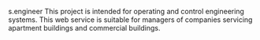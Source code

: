 s.engineer
This project is intended for operating and control engineering systems.
This web service is suitable for managers of companies servicing apartment
buildings and commercial buildings.

